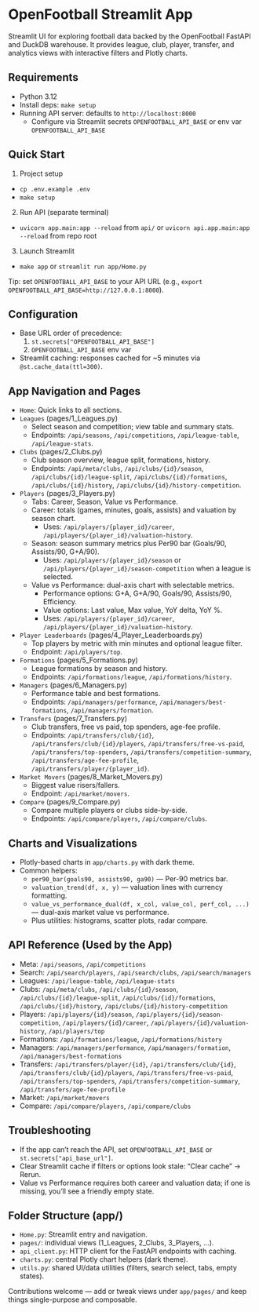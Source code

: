 # OpenFootball Streamlit App

Streamlit UI for exploring football data backed by the OpenFootball FastAPI and DuckDB warehouse. It provides league, club, player, transfer, and analytics views with interactive filters and Plotly charts.

## Requirements
- Python 3.12
- Install deps: `make setup`
- Running API server: defaults to `http://localhost:8000`
  - Configure via Streamlit secrets `OPENFOOTBALL_API_BASE` or env var `OPENFOOTBALL_API_BASE`

## Quick Start
1) Project setup
- `cp .env.example .env`
- `make setup`

2) Run API (separate terminal)
- `uvicorn app.main:app --reload` from `api/` or `uvicorn api.app.main:app --reload` from repo root

3) Launch Streamlit
- `make app` or `streamlit run app/Home.py`

Tip: set `OPENFOOTBALL_API_BASE` to your API URL (e.g., `export OPENFOOTBALL_API_BASE=http://127.0.0.1:8000`).

## Configuration
- Base URL order of precedence:
  1. `st.secrets["OPENFOOTBALL_API_BASE"]`
  2. `OPENFOOTBALL_API_BASE` env var
- Streamlit caching: responses cached for ~5 minutes via `@st.cache_data(ttl=300)`.

## App Navigation and Pages
- `Home`: Quick links to all sections.
- `Leagues` (pages/1_Leagues.py)
  - Select season and competition; view table and summary stats.
  - Endpoints: `/api/seasons`, `/api/competitions`, `/api/league-table`, `/api/league-stats`.
- `Clubs` (pages/2_Clubs.py)
  - Club season overview, league split, formations, history.
  - Endpoints: `/api/meta/clubs`, `/api/clubs/{id}/season`, `/api/clubs/{id}/league-split`, `/api/clubs/{id}/formations`, `/api/clubs/{id}/history`, `/api/clubs/{id}/history-competition`.
- `Players` (pages/3_Players.py)
  - Tabs: Career, Season, Value vs Performance.
  - Career: totals (games, minutes, goals, assists) and valuation by season chart.
    - Uses: `/api/players/{player_id}/career`, `/api/players/{player_id}/valuation-history`.
  - Season: season summary metrics plus Per90 bar (Goals/90, Assists/90, G+A/90).
    - Uses: `/api/players/{player_id}/season` or `/api/players/{player_id}/season-competition` when a league is selected.
  - Value vs Performance: dual-axis chart with selectable metrics.
    - Performance options: G+A, G+A/90, Goals/90, Assists/90, Efficiency.
    - Value options: Last value, Max value, YoY delta, YoY %.
    - Uses: `/api/players/{player_id}/career`, `/api/players/{player_id}/valuation-history`.
- `Player Leaderboards` (pages/4_Player_Leaderboards.py)
  - Top players by metric with min minutes and optional league filter.
  - Endpoint: `/api/players/top`.
- `Formations` (pages/5_Formations.py)
  - League formations by season and history.
  - Endpoints: `/api/formations/league`, `/api/formations/history`.
- `Managers` (pages/6_Managers.py)
  - Performance table and best formations.
  - Endpoints: `/api/managers/performance`, `/api/managers/best-formations`, `/api/managers/formation`.
- `Transfers` (pages/7_Transfers.py)
  - Club transfers, free vs paid, top spenders, age-fee profile.
  - Endpoints: `/api/transfers/club/{id}`, `/api/transfers/club/{id}/players`, `/api/transfers/free-vs-paid`, `/api/transfers/top-spenders`, `/api/transfers/competition-summary`, `/api/transfers/age-fee-profile`, `/api/transfers/player/{player_id}`.
- `Market Movers` (pages/8_Market_Movers.py)
  - Biggest value risers/fallers.
  - Endpoint: `/api/market/movers`.
- `Compare` (pages/9_Compare.py)
  - Compare multiple players or clubs side-by-side.
  - Endpoints: `/api/compare/players`, `/api/compare/clubs`.

## Charts and Visualizations
- Plotly-based charts in `app/charts.py` with dark theme.
- Common helpers:
  - `per90_bar(goals90, assists90, ga90)` — Per-90 metrics bar.
  - `valuation_trend(df, x, y)` — valuation lines with currency formatting.
  - `value_vs_performance_dual(df, x_col, value_col, perf_col, ...)` — dual-axis market value vs performance.
  - Plus utilities: histograms, scatter plots, radar compare.

## API Reference (Used by the App)
- Meta: `/api/seasons`, `/api/competitions`
- Search: `/api/search/players`, `/api/search/clubs`, `/api/search/managers`
- Leagues: `/api/league-table`, `/api/league-stats`
- Clubs: `/api/meta/clubs`, `/api/clubs/{id}/season`, `/api/clubs/{id}/league-split`, `/api/clubs/{id}/formations`, `/api/clubs/{id}/history`, `/api/clubs/{id}/history-competition`
- Players: `/api/players/{id}/season`, `/api/players/{id}/season-competition`, `/api/players/{id}/career`, `/api/players/{id}/valuation-history`, `/api/players/top`
- Formations: `/api/formations/league`, `/api/formations/history`
- Managers: `/api/managers/performance`, `/api/managers/formation`, `/api/managers/best-formations`
- Transfers: `/api/transfers/player/{id}`, `/api/transfers/club/{id}`, `/api/transfers/club/{id}/players`, `/api/transfers/free-vs-paid`, `/api/transfers/top-spenders`, `/api/transfers/competition-summary`, `/api/transfers/age-fee-profile`
- Market: `/api/market/movers`
- Compare: `/api/compare/players`, `/api/compare/clubs`


## Troubleshooting
- If the app can’t reach the API, set `OPENFOOTBALL_API_BASE` or `st.secrets["api_base_url"]`.
- Clear Streamlit cache if filters or options look stale: “Clear cache” → Rerun.
- Value vs Performance requires both career and valuation data; if one is missing, you’ll see a friendly empty state.

## Folder Structure (app/)
- `Home.py`: Streamlit entry and navigation.
- `pages/`: individual views (1_Leagues, 2_Clubs, 3_Players, ...).
- `api_client.py`: HTTP client for the FastAPI endpoints with caching.
- `charts.py`: central Plotly chart helpers (dark theme).
- `utils.py`: shared UI/data utilities (filters, search select, tabs, empty states).

Contributions welcome — add or tweak views under `app/pages/` and keep things single-purpose and composable.
